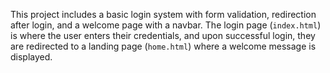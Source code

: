 This project includes a basic login system with form validation, redirection after login, and a welcome page with a navbar. The login page (`index.html`) is where the user enters their credentials, and upon successful login, they are redirected to a landing page (`home.html`) where a welcome message is displayed.
